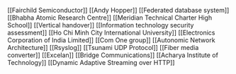 [[Fairchild Semiconductor]]
[[Andy Hopper]]
[[Federated database system]]
[[Bhabha Atomic Research Centre]]
[[Meridian Technical Charter High School]]
[[Vertical handover]]
[[Information technology security assessment]]
[[Ho Chi Minh City International University]]
[[Electronics Corporation of India Limited]]
[[Com One group]]
[[Autonomic Network Architecture]]
[[Rsyslog]]
[[Tsunami UDP Protocol]]
[[Fiber media converter]]
[[Excelan]]
[[Bridge Communications]]
[[Acharya Institute of Technology]]
[[Dynamic Adaptive Streaming over HTTP]]

